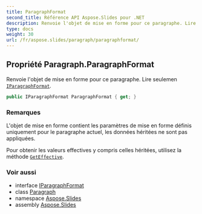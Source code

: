 ```yaml
---
title: ParagraphFormat
second_title: Référence API Aspose.Slides pour .NET
description: Renvoie l'objet de mise en forme pour ce paragraphe. Lire seulemen IParagraphFormataspose.slides/iparagraphformat.
type: docs
weight: 30
url: /fr/aspose.slides/paragraph/paragraphformat/
---
```


## Propriété Paragraph.ParagraphFormat

Renvoie l'objet de mise en forme pour ce paragraphe. Lire seulemen [`IParagraphFormat`](../../iparagraphformat).

```csharp
public IParagraphFormat ParagraphFormat { get; }
```

### Remarques

L'objet de mise en forme contient les paramètres de mise en forme définis uniquement pour le paragraphe actuel, les données héritées ne sont pas appliquées.

Pour obtenir les valeurs effectives y compris celles héritées, utilisez la méthode [`GetEffective`](../../paragraphformat/geteffective).

### Voir aussi

* interface [IParagraphFormat](../../iparagraphformat)
* class [Paragraph](../../paragraph)
* namespace [Aspose.Slides](../../paragraph)
* assembly [Aspose.Slides](../../../)

<!-- DO NOT EDIT: généré par xmldocmd pour Aspose.Slides.dll -->